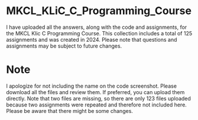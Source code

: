 # MKCL_KLiC_C_Programming_Course
I have uploaded all the answers, along with the code and assignments, for the MKCL Klic C Programming Course. This collection includes a total of 125 assignments and was created in 2024. Please note that questions and assignments may be subject to future changes.

# Note
I apologize for not including the name on the code screenshot. Please download all the files and review them. If preferred, you can upload them directly. Note that two files are missing, so there are only 123 files uploaded because two assignments were repeated and therefore not included here. Please be aware that there might be some changes.
